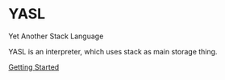 # YASL
Yet Another Stack Language

YASL is an interpreter, which uses stack as main storage thing.

[Getting Started](https://github.com/SomeRandomDeveloper49Mike/YASL/wiki/Getting-Started)
